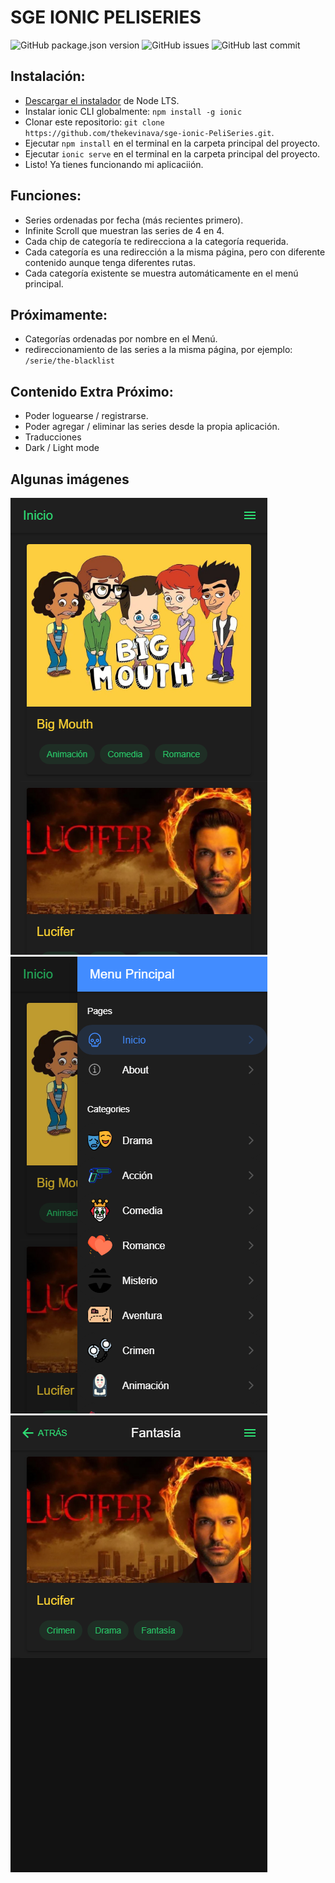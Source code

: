 # SGE IONIC PELISERIES
<p>
    <img alt="GitHub package.json version" src="https://img.shields.io/github/package-json/v/thekevinava/sge-ionic-PeliSeries">
    <img alt="GitHub issues" src="https://img.shields.io/github/issues/thekevinava/sge-ionic-PeliSeries">
    <img alt="GitHub last commit" src="https://img.shields.io/github/last-commit/thekevinava/sge-ionic-PeliSeries">
</p>

## Instalación:

* [Descargar el instalador](https://nodejs.org/) de Node LTS.
* Instalar ionic CLI globalmente: `npm install -g ionic`
* Clonar este repositorio: `git clone https://github.com/thekevinava/sge-ionic-PeliSeries.git`.
* Ejecutar `npm install` en el terminal en la carpeta principal del proyecto.
* Ejecutar `ionic serve` en el terminal en la carpeta principal del proyecto.
* Listo! Ya tienes funcionando mi aplicaciión.

## Funciones:

- Series ordenadas por fecha (más recientes primero).
- Infinite Scroll que muestran las series de 4 en 4.
- Cada chip de categoría te redirecciona a la categoría requerida.
- Cada categoría es una redirección a la misma página, pero con diferente contenido aunque tenga diferentes rutas.
- Cada categoría existente se muestra automáticamente en el menú principal.


## Próximamente:

- Categorías ordenadas por nombre en el Menú.
- redireccionamiento de las series a la misma página, por ejemplo: `/serie/the-blacklist`


## Contenido Extra Próximo:

- Poder loguearse / registrarse.
- Poder agregar / eliminar las series desde la propia aplicación.
- Traducciones
- Dark / Light mode


## Algunas imágenes
![Home](/src/assets/images/preview/home.png)
![Menu](/src/assets/images/preview/menu.png)
![Categoría](/src/assets/images/preview/category.png)